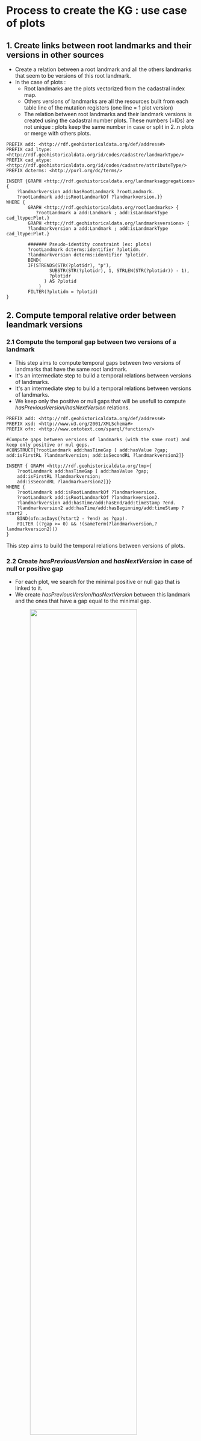# Process to create the KG : use case of plots

## 1. Create links between root landmarks and their versions in other sources
* Create a relation between a root landmark and all the others landmarks that seem to be versions of this root landmark.
* In the case of plots :
    * Root landmarks are the plots vectorized from the cadastral index map.
    * Others versions of landmarks are all the resources built from each table line of the mutation registers (one line = 1 plot version)
    * The relation between root landmarks and their landmark versions is created using the cadastral number plots. These numbers (=IDs) are not unique  : plots keep the same number in case or split in 2..n plots or merge with others plots.
```sparql
PREFIX add: <http://rdf.geohistoricaldata.org/def/address#>
PREFIX cad_ltype: <http://rdf.geohistoricaldata.org/id/codes/cadastre/landmarkType/>
PREFIX cad_atype: <http://rdf.geohistoricaldata.org/id/codes/cadastre/attributeType/>
PREFIX dcterms: <http://purl.org/dc/terms/>

INSERT {GRAPH <http://rdf.geohistoricaldata.org/landmarksaggregations>{
    ?landmarkversion add:hasRootLandmark ?rootLandmark.
    ?rootLandmark add:isRootLandmarkOf ?landmarkversion.}}
WHERE {
        GRAPH <http://rdf.geohistoricaldata.org/rootlandmarks> {
           ?rootLandmark a add:Landmark ; add:isLandmarkType cad_ltype:Plot.}
        GRAPH <http://rdf.geohistoricaldata.org/landmarksversions> {
        ?landmarkversion a add:Landmark ; add:isLandmarkType cad_ltype:Plot.}
        
        ####### Pseudo-identity constraint (ex: plots)
        ?rootLandmark dcterms:identifier ?plotidm.
        ?landmarkversion dcterms:identifier ?plotidr.
        BIND(
        IF(STRENDS(STR(?plotidr), "p"), 
                SUBSTR(STR(?plotidr), 1, STRLEN(STR(?plotidr)) - 1), 
                ?plotidr
              ) AS ?plotid
            )
        FILTER(?plotidm = ?plotid)
}
```
## 2. Compute temporal relative order between leandmark versions

### 2.1 Compute the temporal gap between two versions of a landmark
* This step aims to compute temporal gaps between two versions of landmarks that have the same root landmark.
* It's an intermediate step to build a temporal relations between versions of landmarks.
* It's an intermediate step to build a temporal relations between versions of landmarks.
* We keep only the positive or null gaps that will be usefull to compute *hasPreviousVersion/hasNextVersion* relations.
```sparql
PREFIX add: <http://rdf.geohistoricaldata.org/def/address#>
PREFIX xsd: <http://www.w3.org/2001/XMLSchema#>
PREFIX ofn: <http://www.ontotext.com/sparql/functions/>

#Compute gaps between versions of landmarks (with the same root) and keep only positive or nul geps.
#CONSTRUCT{?rootLandmark add:hasTimeGap [ add:hasValue ?gap; add:isFirstRL ?landmarkversion; add:isSecondRL ?landmarkversion2]}

INSERT { GRAPH <http://rdf.geohistoricaldata.org/tmp>{
    ?rootLandmark add:hasTimeGap [ add:hasValue ?gap; 
    add:isFirstRL ?landmarkversion; 
    add:isSecondRL ?landmarkversion2]}}
WHERE { 
    ?rootLandmark add:isRootLandmarkOf ?landmarkversion.
    ?rootLandmark add:isRootLandmarkOf ?landmarkversion2.
    ?landmarkversion add:hasTime/add:hasEnd/add:timeStamp ?end.
    ?landmarkversion2 add:hasTime/add:hasBeginning/add:timeStamp ?start2 .
	BIND(ofn:asDays(?start2 - ?end) as ?gap).
	FILTER ((?gap >= 0) && !(sameTerm(?landmarkversion,?landmarkversion2)))
}
```
This step aims to build the temporal relations between versions of plots.

### 2.2 Create *hasPreviousVersion* and *hasNextVersion* in case of null or positive gap
* For each plot, we search for the minimal positive or null gap that is linked to it.
* We create *hasPreviousVersion*/*hasNextVersion* between this landmark and the ones that have a gap equal to the minimal gap.

<img src="./img/temporal_relations_3_1.png" style="display: block;margin-left: auto;
margin-right: auto;width: 75%;">

```sparql
PREFIX add: <http://rdf.geohistoricaldata.org/def/address#>

# Create hasPreviousVersion and hasNextVersion relations when positive or nul temporal gap between versions
#CONSTRUCT {?landmarkversion add:hasNextVersion ?landmarkversion2. ?landmarkversion2 add:hasPreviousVersion ?landmarkversion.}

INSERT { GRAPH <http://rdf.geohistoricaldata.org/order>{
        ?landmarkversion add:hasNextVersion ?landmarkversion2.
        ?landmarkversion2 add:hasPreviousVersion ?landmarkversion.}}
WHERE {
    #Get landmarks that have a gap equal to minimal gap
	GRAPH <http://rdf.geohistoricaldata.org/tmp> {
        ?rootLandmark add:hasTimeGap ?gap.
    	?gap add:hasValue ?ecart.
        ?gap add:isFirstRL ?landmarkversion.
        ?gap add:isSecondRL ?landmarkversion2
    FILTER (?ecart = ?minecart && !sameTerm(?landmarkversion, ?landmarkversion2))}
    
    # Search for minimal gap of each plot
    {SELECT ?landmarkversion (MIN(?ecart2) AS ?minecart)
	WHERE {GRAPH <http://rdf.geohistoricaldata.org/tmp> {
    	?rootLandmark add:hasTimeGap ?gap2.
    	?gap2 add:hasValue ?ecart2.
        ?gap2 add:isFirstRL ?landmarkversion.
        } 
	}
	GROUP BY ?landmarkversion
    ORDER BY ?minecart}
    # End
}
```
* Then, we can delete the *http://rdf.geohistoricaldata.org/tmp* (it will not be use anymore).

### 2.3 Create *hasOverlappingVersion* and *isOverlappedByVersion* in case of negative gap
In case when landmarks versions are overlapping each others (B starts before the end of A), we create *hasOverlappingVersion* and *isOverlappedByVersion* properties.
* *hasOverlappingVersion* means that version **A** starts before **B** 
    * in the special case of two versions starting at the same time, it's the version that ends first that *hasOverlappingVersion*

#### 2.3.1 Case when A starts before B
<img src="./img/temporal_relations_3_2.png" style="display: block;margin-left: auto;
margin-right: auto;width: 75%;
}">

```sparql
PREFIX add: <http://rdf.geohistoricaldata.org/def/address#>
PREFIX xsd: <http://www.w3.org/2001/XMLSchema#>
PREFIX ofn: <http://www.ontotext.com/sparql/functions/>

# CONSTRUCT{?landmarkversion add:hasOverlappingVersion ?landmarkversion2. ?landmarkversion2 add:isOverlappedByVersion ?landmarkversion.}

INSERT{ GRAPH <http://rdf.geohistoricaldata.org/order>{
    ?landmarkversion add:hasOverlappingVersion ?landmarkversion2. 
    ?landmarkversion2 add:isOverlappedByVersion ?landmarkversion.}}
WHERE { GRAPH <http://rdf.geohistoricaldata.org/landmarksaggregations> 
    {?rootLandmark add:isRootLandmarkOf ?landmarkversion.
    ?rootLandmark add:isRootLandmarkOf ?landmarkversion2.}
    ?landmarkversion add:hasTime/add:hasEnd/add:timeStamp ?end.
    ?landmarkversion add:hasTime/add:hasBeginning/add:timeStamp ?start.
    ?landmarkversion2 add:hasTime/add:hasBeginning/add:timeStamp ?start2 .
    
    BIND(ofn:asDays(?start2 - ?end) as ?ecart).
    BIND(ofn:asDays(?start2 - ?start) as ?ecartDeb).
    FILTER ((?ecart < 0) && (?ecartDeb > 0) && !(sameTerm(?landmarkversion,?landmarkversion2)))
}
```
#### 2.3.2 Case when A and B start at the same time

<img src="./img/temporal_relations_3_3_1.png" style="display: block;margin-left: auto;
margin-right: auto;width: 75%;">

```sparql
PREFIX add: <http://rdf.geohistoricaldata.org/def/address#>
PREFIX xsd: <http://www.w3.org/2001/XMLSchema#>
PREFIX ofn: <http://www.ontotext.com/sparql/functions/>

#CONSTRUCT{?landmarkversion add:isOverlappedByVersion ?landmarkversion2. ?landmarkversion2 add:hasOverlappingVersion ?landmarkversion.}

INSERT{ GRAPH <http://rdf.geohistoricaldata.org/order>{
    ?landmarkversion add:isOverlappedByVersion ?landmarkversion2. 
    ?landmarkversion2 add:hasOverlappingVersion ?landmarkversion.}}
WHERE {
    GRAPH <http://rdf.geohistoricaldata.org/landmarksaggregations> 
    {?rootLandmark add:isRootLandmarkOf ?landmarkversion.
    ?rootLandmark add:isRootLandmarkOf ?landmarkversion2.}
    ?landmarkversion add:hasTime/add:hasEnd/add:timeStamp ?end.
    ?landmarkversion add:hasTime/add:hasBeginning/add:timeStamp ?start.
    ?landmarkversion2 add:hasTime/add:hasBeginning/add:timeStamp ?start2 .
    ?landmarkversion2 add:hasTime/add:hasEnd/add:timeStamp ?end2.
    BIND(ofn:asDays(?start2 - ?end) as ?ecart).
    BIND(ofn:asDays(?start2 - ?start) as ?ecartDeb).
    BIND(ofn:asDays(?end2 - ?end) as ?ecartFin).
    FILTER ((?ecart < 0) && (?ecartDeb = 0) && (?ecartFin < 0) && !(sameTerm(?landmarkversion,?landmarkversion2)))
}
```
<img src="./img/temporal_relations_3_3_2.png" style="display: block;margin-left: auto;
margin-right: auto;width: 75%;">

```sparql
PREFIX add: <http://rdf.geohistoricaldata.org/def/address#>
PREFIX xsd: <http://www.w3.org/2001/XMLSchema#>
PREFIX ofn: <http://www.ontotext.com/sparql/functions/>

#CONSTRUCT{?landmarkversion add:hasOverlappingVersion ?landmarkversion2. ?landmarkversion2 add:isOverlappedByVersion  ?landmarkversion.}

INSERT { GRAPH <http://rdf.geohistoricaldata.org/order>{
    ?landmarkversion add:hasOverlappingVersion ?landmarkversion2. 
    ?landmarkversion2 add:isOverlappedByVersion  ?landmarkversion.}}
WHERE {
    GRAPH <http://rdf.geohistoricaldata.org/landmarksaggregations>  
    {?rootLandmark add:isRootLandmarkOf ?landmarkversion.
    ?rootLandmark add:isRootLandmarkOf ?landmarkversion2.}
    ?landmarkversion add:hasTime/add:hasEnd/add:timeStamp ?end.
    ?landmarkversion add:hasTime/add:hasBeginning/add:timeStamp ?start.
    ?landmarkversion2 add:hasTime/add:hasBeginning/add:timeStamp ?start2 .
    ?landmarkversion2 add:hasTime/add:hasEnd/add:timeStamp ?end2.
    BIND(ofn:asDays(?start2 - ?end) as ?ecart).
    BIND(ofn:asDays(?start2 - ?start) as ?ecartDeb).
    BIND(ofn:asDays(?end2 - ?end) as ?ecartFin).
    FILTER ((?ecart < 0) && (?ecartDeb = 0) && (?ecartFin > 0) && !(sameTerm(?landmarkversion,?landmarkversion2)))
}
```
#### 2.2.3 Case when A and B are equals

<img src="./img/temporal_relations_3_4.png" style="display: block;margin-left: auto;
margin-right: auto;width: 75%;">

```sparql
PREFIX add: <http://rdf.geohistoricaldata.org/def/address#>
PREFIX xsd: <http://www.w3.org/2001/XMLSchema#>
PREFIX ofn: <http://www.ontotext.com/sparql/functions/>

#CONSTRUCT{?landmarkversion add:hasOverlappingVersion ?landmarkversion2. ?landmarkversion2 add:isOverlappedByVersion ?landmarkversion.}

INSERT { GRAPH <http://rdf.geohistoricaldata.org/order>{
    ?landmarkversion add:hasOverlappingVersion ?landmarkversion2. 
    ?landmarkversion2 add:isOverlappedByVersion  ?landmarkversion.
    ?landmarkversion2 add:hasOverlappingVersion ?landmarkversion. 
    ?landmarkversion add:isOverlappedByVersion  ?landmarkversion2.}}
WHERE {
    GRAPH <http://rdf.geohistoricaldata.org/landmarksaggregations>  
    {?rootLandmark add:isRootLandmarkOf ?landmarkversion.
    ?rootLandmark add:isRootLandmarkOf ?landmarkversion2.}
    ?landmarkversion add:hasTime/add:hasEnd/add:timeStamp ?end.
    ?landmarkversion add:hasTime/add:hasBeginning/add:timeStamp ?start.
    ?landmarkversion2 add:hasTime/add:hasBeginning/add:timeStamp ?start2 .
    ?landmarkversion2 add:hasTime/add:hasEnd/add:timeStamp ?end2.
    BIND(ofn:asDays(?start2 - ?start) as ?ecartDeb).
    BIND(ofn:asDays(?end2 - ?end) as ?ecartFin).
    FILTER ((?ecartDeb = 0) && (?ecartFin = 0) && !(sameTerm(?landmarkversion,?landmarkversion2)))
}
```
## 3 and 4. Create changes and events (#1)
### 3.1 Create changes and events relative to landmarks identity
In the mutation registers, plots ID never change even in case of split or merge of plots. These events lead to the appearance of new landmarks and the disappearance of the previous ones.

In this part, we try to detect the changes and events about Splits.

*NB : Merge will be treated later because all the necessary informations to detect them have not been created yet.*

#### 3.1.1 Create Landmark Disappearance Changes and Split Events
To detect splits events, we choose to use the page reports that are used to link the property accounts changes in the mutation registers tables. 

More than one page number in a column *Next property account* means, in most of cases, that the plot has been split between multiple taxpayers. 

* Creation of an Event of type *Split*
* Creation of a Change of type *Landmark Disappearance*

```sparql
PREFIX add: <http://rdf.geohistoricaldata.org/def/address#>
PREFIX cad_ltype: <http://rdf.geohistoricaldata.org/id/codes/cadastre/landmarkType/>
PREFIX cad_atype: <http://rdf.geohistoricaldata.org/id/codes/cadastre/attributeType/>
PREFIX cad: <http://rdf.geohistoricaldata.org/def/cadastre#>
PREFIX srctype: <http://rdf.geohistoricaldata.org/id/codes/cadastre/sourceType/>
PREFIX dcterms: <http://purl.org/dc/terms/>
PREFIX cad_etype: <http://rdf.geohistoricaldata.org/id/codes/cadastre/eventType/>
PREFIX ctype: <http://rdf.geohistoricaldata.org/id/codes/address/changeType/>
PREFIX time: <http://www.w3.org/2006/time#>

INSERT { GRAPH <http://rdf.geohistoricaldata.org/changes_events> {
    ?event a add:Event.
    ?event cad:isEventType cad_etype:Split.
    ?change a add:Change.
    ?change add:isChangeType ctype:LandmarkDisappearance.
    ?change add:dependsOn ?event.
    ?event add:hasTime [a add:TimeInstant ;
           add:timeCalendar time:Gregorian ;
    	   add:timePrecision time:Year ;
           add:timeStamp ?end
    ].
    ?change add:appliedTo ?landmarkversion.
    ?landmarkversion add:changedBy ?change.
    }
}
WHERE{
    SELECT ?landmarkversion ?end (IRI(CONCAT("http://rdf.geohistoricaldata.org/id/event/", STRUUID())) AS ?event) (IRI(CONCAT("http://rdf.geohistoricaldata.org/id/change/",STRUUID())) AS ?change) 
    WHERE {
        {?landmarkversion a add:Landmark.
        ?landmarkversion add:isLandmarkType cad_ltype:Plot. 
        ?landmarkversion add:hasTime/add:hasEnd/add:timeStamp ?end.
        ?landmarkversion add:hasAttribute ?attrMention.
        ?attrMention add:isAttributeType cad_atype:PlotMention.
        ?attrMention add:hasAttributeVersion/cad:passedTo ?portea.
        ?portea cad:isSourceType srctype:FolioNonBati.}
    }
    GROUP BY ?landmarkversion ?end
    HAVING(count(?portea) > 1)
}
```
#### 3.1.2 Create LandmarkAppearance Changes linked to Split Events using "Tiré de" = ResteSV
Now, we want to retrieve the first landmark version that follow a disappearance to create Landmark Appearance change.

* Creation of a Change of type *Landmark Appearance* linked to the previously create events.

```sparql
PREFIX add: <http://rdf.geohistoricaldata.org/def/address#>
PREFIX cad_ltype: <http://rdf.geohistoricaldata.org/id/codes/cadastre/landmarkType/>
PREFIX dcterms: <http://purl.org/dc/terms/>
PREFIX cad_atype: <http://rdf.geohistoricaldata.org/id/codes/cadastre/attributeType/>
PREFIX cad: <http://rdf.geohistoricaldata.org/def/cadastre#>
PREFIX srctype: <http://rdf.geohistoricaldata.org/id/codes/cadastre/sourceType/>
PREFIX rico: <https://www.ica.org/standards/RiC/ontology#>
PREFIX cad_spval: <http://rdf.geohistoricaldata.org/id/codes/cadastre/specialCellValue/>
PREFIX ofn: <http://www.ontotext.com/sparql/functions/>
PREFIX ctype: <http://rdf.geohistoricaldata.org/id/codes/address/changeType/>

#CONSTRUCT {?change2 a add:Change. ?change2 add:isChangeType ctype:LandmarkAppearance. ?change2 add:dependsOn ?event. ?nextLandmark add:changedBy ?change2. ?change2 add:appliedTo ?nextLandmark.}

INSERT { GRAPH <http://rdf.geohistoricaldata.org/changes_events>{
    ?change2 a add:Change. 
    ?change2 add:isChangeType ctype:LandmarkAppearance. 
    ?change2 add:dependsOn ?event. 
    ?nextLandmark add:changedBy ?change2. 
    ?change2 add:appliedTo ?nextLandmark.}
}
WHERE {
	SELECT ?nextLandmark ?event (IRI(CONCAT("http://rdf.geohistoricaldata.org/id/change/",STRUUID())) AS ?change2)
	WHERE { 
    	?landmarkversion add:hasRootLandmark ?rootLandmark.
    	?nextLandmark add:hasRootLandmark ?rootLandmark.
    	?landmarkversion (add:hasNextVersion|add:hasOverlappingVersion) ?nextLandmark.
    
		?landmarkversion a add:Landmark; add:isLandmarkType cad_ltype:Plot .
    	?landmarkversion add:hasTime/add:hasEnd/add:timeStamp ?sortie.
    	?landmarkversion add:hasAttribute ?attrMention.
        ?attrMention add:hasAttributeVersion/cad:passedTo ?j1.
        
    	?landmarkversion add:changedBy ?disChange.
    	?disChange add:isChangeType ctype:LandmarkDisappearance.
    	?disChange add:dependsOn ?event.
        
    	?nextLandmark a add:Landmark; add:isLandmarkType cad_ltype:Plot .
   	 	?nextLandmark add:hasTime/add:hasBeginning/add:timeStamp ?entree2.
    	?nextLandmark add:hasAttribute ?attrMention2.
    	?attrMention2 add:isAttributeType cad_atype:PlotMention.
        ?attrMention2 add:hasAttributeVersion/cad:isMentionnedIn/rico:isOrWasConstituentOf+ ?j1.
    	?j1 cad:isSourceType srctype:FolioNonBati.

    	?attrMention2 add:hasAttributeVersion/cad:takenFrom ?tirede2.
    	{?tirede2 cad:isSourceType srctype:FolioNonBati} UNION {FILTER(?tirede2 IN(cad_spval:CelluleVideSV,cad_spval:ResteSV))}

    	FILTER(!sameTerm(?landmarkversion, ?nextLandmark))
    	FILTER(YEAR(?sortie) = YEAR(?entree2))
	}
}
```
### 3.2 Create changes and events relative to property account changes
Now, we want to search for the events related to a plot transfert to one property account to another one without split event. 

*NB : In further steps, we will qualify in further details those changes that also might be a taxpayer change.*

#### 3.2.1 Create FolioMutation event

* Create *AttributeVersionDisappearance* Change
* Create a *FolioMutation* Event

```sparql
INSERT { GRAPH <http://rdf.geohistoricaldata.org/changes_events>{
    ?change a add:Change.
    ?change add:isChangeType ctype:AttributeVersionDisappearance.
    ?event a add:Event.
    ?event cad:isEventType cad_etype:FolioMutation.
    ?event add:hasTime[add:timePrecision time:Year; add:timeCalendar time:Gregorian; add:timeStamp ?end].
    ?att add:changedBy ?change.
    ?change add:appliedTo ?att.
    ?change add:dependsOn ?event.
    ?event add:hasChange ?change.
    }}
WHERE{
    SELECT ?plot ?att ?attV ?end (IRI(CONCAT("http://rdf.geohistoricaldata.org/id/event/", STRUUID())) AS ?event) (IRI(CONCAT("http://rdf.geohistoricaldata.org/id/change/",STRUUID())) AS ?change)
WHERE {
    ?plot add:hasTime/add:hasEnd/add:timeStamp ?end.
    ?plot add:hasAttribute ?att.
    ?att add:hasAttributeVersion ?attV.
    ?attV cad:isMentionnedIn/rico:isOrWasConstituentOf+ ?folio.
    ?folio cad:isSourceType srctype:FolioNonBati.
    ?attV cad:passedTo ?next.
    ?next cad:isSourceType srctype:FolioNonBati.
    FILTER(!sameTerm(?folio,?next))
    
        {SELECT ?plot (count(distinct ?nextFolio) AS ?nextFoliosCount)
    	WHERE {?plot a add:Landmark; add:isLandmarkType cad_ltype:Plot.
        	?plot add:hasAttribute [add:isAttributeType cad_atype:PlotMention;
                 add:hasAttributeVersion/cad:passedTo ?nextFolio].
        	?nextFolio cad:isSourceType srctype:FolioNonBati.}
    	GROUP BY ?plot 
    	HAVING(?nextFoliosCount = 1)
		}
	}
}
```
### 3.2.2 Create AttributeVersionAppearance change linked to a FolioMutation event
* Create an *AttributeVersionAppearance* Change connected to an already created *FolioMutation* Event.

```sparql
PREFIX add: <http://rdf.geohistoricaldata.org/def/address#>
PREFIX ctype: <http://rdf.geohistoricaldata.org/id/codes/address/changeType/>
PREFIX cad_ltype: <http://rdf.geohistoricaldata.org/id/codes/cadastre/landmarkType/>
PREFIX cad: <http://rdf.geohistoricaldata.org/def/cadastre#>
PREFIX rico: <https://www.ica.org/standards/RiC/ontology#>
PREFIX srctype: <http://rdf.geohistoricaldata.org/id/codes/cadastre/sourceType/>
PREFIX dcterms: <http://purl.org/dc/terms/>
PREFIX cad_atype: <http://rdf.geohistoricaldata.org/id/codes/cadastre/attributeType/>
PREFIX cad_etype: <http://rdf.geohistoricaldata.org/id/codes/cadastre/eventType/>

INSERT { GRAPH <http://rdf.geohistoricaldata.org/changes_events>{
	?change2 a add:Change.
    ?change2 add:isChangeType ctype:AttributeVersionAppearance.
    ?change2 add:dependsOn ?event.
    ?event add:hasChange ?change.
    ?attNext add:changedBy ?change2.
    ?change2 add:appliedTo ?attNext.
}}
WHERE {SELECT DISTINCT ?nextPlot ?attNext ?event (IRI(CONCAT("http://rdf.geohistoricaldata.org/id/change/",STRUUID())) AS ?change2)
	WHERE { 
    {SELECT DISTINCT ?plot ?portea ?folio1 ?end ?change ?event
	WHERE {?plot a add:Landmark; add:isLandmarkType cad_ltype:Plot.
           ?plot add:hasAttribute ?att.
           ?att add:hasAttributeVersion/cad:isMentionnedIn/rico:isOrWasConstituentOf+ ?folio1.
           ?att add:hasAttributeVersion/cad:passedTo ?portea.
           ?att add:isAttributeType cad_atype:PlotMention.
    	   ?att add:changedBy ?change.
    	   ?change add:isChangeType ctype:AttributeVersionDisappearance.
           ?change add:dependsOn ?event.
           ?event cad:isEventType cad_etype:FolioMutation.
           ?folio1 cad:isSourceType srctype:FolioNonBati.
           ?plot add:hasTime/add:hasEnd/add:timeStamp ?end.
        	BIND(YEAR(?end) AS ?endY)}}
    
    {SELECT DISTINCT ?nextPlot ?attNext ?folio ?classementid ?classement ?tirede
     WHERE{
        ?nextPlot a add:Landmark; add:isLandmarkType cad_ltype:Plot.
    	?nextPlot add:hasAttribute ?attNext.
        ?attNext add:isAttributeType cad_atype:PlotMention.
        ?attNext add:hasAttributeVersion[cad:takenFrom ?tirede;
    		cad:isMentionnedIn/rico:isOrWasConstituentOf+ ?folio;
    		cad:isMentionnedIn/rico:isOrWasConstituentOf ?cf;
            cad:isMentionnedIn ?classement].
    	?classement dcterms:identifier ?classementid.
    
        FILTER NOT EXISTS {?nextPlot add:changedBy ?change3.
            ?change3 add:isChangeType ctype:AttributeVersionAppearance.}     
            }
    	}
    
    ?plot add:hasRootLandmark ?root.
    ?nextPlot add:hasRootLandmark ?root.
    
    FILTER(sameTerm(?portea,?folio))
    FILTER(!sameTerm(?plot,?nextPlot))
    FILTER(sameTerm(?folio1,?tirede))
}}
```

## 4. Aggregate landmarks versions that have the same identity

### 4.1 [Additionnal step for cadastre] Precise relative order of landmarks versions using documents
Using the temporal relations and the events and changes we have created, we precise the relations between landmarks versions using *Previous/Next property account* attributes. 

#### 4.1.1 Add *hasPreviousVersionInSRCOrder* and *hasNextVersionInSRCOrder* using FolioMutation events
* Create links between landmark versions that are before and after an event of type *FolioMutation*.

```sparql
PREFIX add: <http://rdf.geohistoricaldata.org/def/address#>
PREFIX cad_ltype: <http://rdf.geohistoricaldata.org/id/codes/cadastre/landmarkType/>
PREFIX ctype: <http://rdf.geohistoricaldata.org/id/codes/address/changeType/>
PREFIX cad_atype: <http://rdf.geohistoricaldata.org/id/codes/cadastre/attributeType/>
PREFIX cad_etype: <http://rdf.geohistoricaldata.org/id/codes/cadastre/eventType/>
PREFIX cad: <http://rdf.geohistoricaldata.org/def/cadastre#>

INSERT {GRAPH <http://rdf.geohistoricaldata.org/order>{
    ?plot1 add:hasNextVersionInSRCOrder ?plot2.
    ?plot2 add:hasPreviousVersionInSRCOrder ?plot1.
    }}
WHERE { 
	?plot1 a add:Landmark; add:isLandmarkType cad_ltype:Plot.
    ?plot1 add:hasAttribute[add:isAttributeType cad_atype:PlotMention;add:changedBy ?change1].
    ?change1 add:isChangeType ctype:AttributeVersionDisappearance.
    
    ?plot2 a add:Landmark; add:isLandmarkType cad_ltype:Plot.
    ?plot2 add:hasAttribute[add:isAttributeType cad_atype:PlotMention;add:changedBy ?change2].
    ?change2 add:isChangeType ctype:AttributeVersionAppearance.
    
    ?change1 add:dependsOn ?event.
    ?change2 add:dependsOn ?event.
    ?event cad:isEventType cad_etype:FolioMutation
} 
```

#### 4.1.2 Order landmark versions with the same rootLandmark in the same Property Account
##### 4.1.2.1 Landmark versions with a temporal relation *hasNextVersion*
* Create *hasPreviousVersionInSRCOrder / hasNextVersionInSRCOrder* : 
    * A *hasNextVersion* B
    * A in the same property account than B
    * In the original table, row of B should be after row of A
```sparql
PREFIX cad: <http://rdf.geohistoricaldata.org/def/cadastre#>
PREFIX rico: <https://www.ica.org/standards/RiC/ontology#>
PREFIX srctype: <http://rdf.geohistoricaldata.org/id/codes/cadastre/sourceType/>
PREFIX add: <http://rdf.geohistoricaldata.org/def/address#>
PREFIX cad_ltype: <http://rdf.geohistoricaldata.org/id/codes/cadastre/landmarkType/>
PREFIX dcterms: <http://purl.org/dc/terms/>
PREFIX ctype: <http://rdf.geohistoricaldata.org/id/codes/address/changeType/>

INSERT { GRAPH <http://rdf.geohistoricaldata.org/order>{ 
    ?landmarkversion add:hasNextVersionInSRCOrder ?landmarkversion2. 
    ?landmarkversion2 add:hasPreviousVersionInSRCOrder ?landmarkversion}}
WHERE {
    SELECT ?landmarkversion ?landmarkversion2
    WHERE { 
        #Same root Landmark
        ?landmarkversion add:hasRootLandmark ?rootLandmark.
        ?landmarkversion2 add:hasRootLandmark ?rootLandmark.
        
        ?landmarkversion a add:Landmark; add:isLandmarkType cad_ltype:Plot.
        ?landmarkversion add:hasAttribute [add:hasAttributeVersion/cad:isMentionnedIn ?classement].
        ?classement dcterms:identifier ?rowid.
        
        ?landmarkversion2 a add:Landmark; add:isLandmarkType cad_ltype:Plot.
        ?landmarkversion2 add:hasAttribute [add:hasAttributeVersion/cad:isMentionnedIn ?classement2].
        ?classement2 dcterms:identifier ?rowid2.
        
        ?classement rico:isOrWasConstituentOf ?cf.
        ?classement2 rico:isOrWasConstituentOf ?cf.
        
        ?landmarkversion add:hasNextVersion ?landmarkversion2.
        
        FILTER NOT EXISTS {
            ?landmarkversion2 add:changedBy ?change .
            ?change add:isChangeType ctype:LandmarkAppearance .
        }
    BIND((?rowid2 - ?rowid) AS ?rowDistance)
    FILTER(!sameTerm(?landmarkversion,?landmarkversion2) && ?rowDistance > 0)
}
}
```
##### 4.1.2.2 Landmark versions with a temporal relation *hasOverlappingVersion*
* Create *hasOverlappingVersionInSRCOrder / isOverlappedByVersionInSRCOrder* : 
    * A *hasOverlappingVersion* B
    * A in the same property account than B
    * In the original table, row of B should be after row of A
```sparql
PREFIX cad: <http://rdf.geohistoricaldata.org/def/cadastre#>
PREFIX rico: <https://www.ica.org/standards/RiC/ontology#>
PREFIX srctype: <http://rdf.geohistoricaldata.org/id/codes/cadastre/sourceType/>
PREFIX add: <http://rdf.geohistoricaldata.org/def/address#>
PREFIX cad_ltype: <http://rdf.geohistoricaldata.org/id/codes/cadastre/landmarkType/>
PREFIX dcterms: <http://purl.org/dc/terms/>
PREFIX ctype: <http://rdf.geohistoricaldata.org/id/codes/address/changeType/>

INSERT {GRAPH <http://rdf.geohistoricaldata.org/order>{?landmarkversion add:hasOverlappingVersionInSRCOrder ?landmarkversion2. ?landmarkversion2 add:isOverlappedByVersionInSRCOrder ?landmarkversion.}}
WHERE {
	SELECT ?landmarkversion ?landmarkversion2 
    WHERE { 
    ?landmarkversion add:hasRootLandmark ?rootLandmark.
    ?landmarkversion2 add:hasRootLandmark ?rootLandmark.
    
	?landmarkversion a add:Landmark; add:isLandmarkType cad_ltype:Plot.
    ?landmarkversion add:hasAttribute [add:hasAttributeVersion/cad:isMentionnedIn ?classement].
    ?classement dcterms:identifier ?rowid.
    
    ?landmarkversion2 a add:Landmark; add:isLandmarkType cad_ltype:Plot.
    ?landmarkversion2 add:hasAttribute [add:hasAttributeVersion/cad:isMentionnedIn ?classement2].
    ?classement2 dcterms:identifier ?rowid2.
    
    #In the same CF
    ?classement rico:isOrWasConstituentOf ?cf.
    ?classement2 rico:isOrWasConstituentOf ?cf.
    
    ?landmarkversion add:hasOverlappingVersion ?landmarkversion2.
    ?landmarkversion2 add:isOverlappedByVersion ?landmarkversion.
    
    FILTER NOT EXISTS {
    	?landmarkversion2 add:changedBy ?change .
    	?change add:isChangeType ctype:LandmarkAppearance .
    }
    BIND((?rowid2 - ?rowid) AS ?rowDistance)
    FILTER(!sameTerm(?landmarkversion,?landmarkversion2) && ?rowDistance > 0)
}}
```

## 4.2. Create aggregation landmarks with landmarks versions that share the same identity
* We create links between landmarks versions that seems be the same object.

*NB1 : Merge events have not been treated for the moment*

### 4.2.1 Links between landmark versions of plots created after the cadastre creation
First, we create the links between landmark version of plots created after the creation of the first matrice.
```sparql
PREFIX add: <http://rdf.geohistoricaldata.org/def/address#>
PREFIX cad_ltype: <http://rdf.geohistoricaldata.org/id/codes/cadastre/landmarkType/>
PREFIX ctype: <http://rdf.geohistoricaldata.org/id/codes/address/changeType/>

PREFIX add: <http://rdf.geohistoricaldata.org/def/address#>
PREFIX cad_ltype: <http://rdf.geohistoricaldata.org/id/codes/cadastre/landmarkType/>
PREFIX ctype: <http://rdf.geohistoricaldata.org/id/codes/address/changeType/>

INSERT { GRAPH <http://rdf.geohistoricaldata.org/tmp/siblings>{
    ?plot add:isSiblingOf ?landmarkversion.
    ?landmarkversion add:isSiblingOf ?plot.}
} WHERE { 
	?plot a add:Landmark; add:isLandmarkType cad_ltype:Plot.
    ?plot add:changedBy ?change.
    ?change add:isChangeType ctype:LandmarkAppearance.
    
    ?landmarkversion a add:Landmark; add:isLandmarkType cad_ltype:Plot.
    FILTER NOT EXISTS {
    	?landmarkversion add:changedBy ?change2 .
    	?change2 add:isChangeType ctype:LandmarkAppearance .
    }
    ?plot (add:hasNextVersionInSRCOrder|add:hasOverlappingVersionInSRCOrder)+ ?landmarkversion.
} 
```
### 4.2.2 Links between landmark versions that seems to share the same identity
```sparql
PREFIX add: <http://rdf.geohistoricaldata.org/def/address#>
PREFIX cad_ltype: <http://rdf.geohistoricaldata.org/id/codes/cadastre/landmarkType/>
PREFIX ctype: <http://rdf.geohistoricaldata.org/id/codes/address/changeType/>
PREFIX cad: <http://rdf.geohistoricaldata.org/def/cadastre#>
PREFIX rico: <https://www.ica.org/standards/RiC/ontology#>
PREFIX source: <http://rdf.geohistoricaldata.org/id/source/>

INSERT { GRAPH <http://rdf.geohistoricaldata.org/tmp/siblings>{
       ?plot add:isSiblingOf ?landmarkversion.
       ?landmarkversion add:isSiblingOf ?plot.}}
WHERE { 
    ?plot add:hasRootLandmark ?rootLandmark.
    ?landmarkversion add:hasRootLandmark ?rootLandmark.
	?plot a add:Landmark; add:isLandmarkType cad_ltype:Plot.
    ?landmarkversion a add:Landmark; add:isLandmarkType cad_ltype:Plot.
    ?plot (add:hasNextVersionInSRCOrder|add:hasOverlappingVersionInSRCOrder)+ ?landmarkversion.
    ?plot add:hasAttribute[add:hasAttributeVersion/cad:isMentionnedIn/rico:isOrWasConstituentOf+/rico:isOrWasIncludedIn ?matrice].
    ?landmarkversion add:hasAttribute[add:hasAttributeVersion/cad:isMentionnedIn/rico:isOrWasConstituentOf+/rico:isOrWasIncludedIn ?matrice].
    FILTER NOT EXISTS {
		?plot (add:hasPreviousVersionInSRCOrder|add:isOverlappedByVersionInSRCOrder)+ ?other.
    	?plot add:changedBy ?change2 .
    	?change2 add:isChangeType ctype:LandmarkAppearance.
        ?landmarkversion add:changedBy ?change3.
        ?change3 add:isChangeType ctype:LandmarkAppearance.
    }
    FILTER(sameTerm(?matrice,source:94_Gentilly_MAT_B_NB_1813)||sameTerm(?matrice,source:94_Gentilly_MAT_NB_1848))
    FILTER(!sameTerm(?plot,?landmarkversion))
}
```

```sparql
PREFIX add: <http://rdf.geohistoricaldata.org/def/address#>
PREFIX cad_ltype: <http://rdf.geohistoricaldata.org/id/codes/cadastre/landmarkType/>
PREFIX ctype: <http://rdf.geohistoricaldata.org/id/codes/address/changeType/>
PREFIX cad: <http://rdf.geohistoricaldata.org/def/cadastre#>
PREFIX rico: <https://www.ica.org/standards/RiC/ontology#>
PREFIX cad_spval: <http://rdf.geohistoricaldata.org/id/codes/cadastre/specialCellValue/>

INSERT { GRAPH <http://rdf.geohistoricaldata.org/tmp/siblings>{
    ?plot add:isSiblingOf ?landmarkversion.
    ?landmarkversion add:isSiblingOf ?plot.}
} WHERE { 
	?plot a add:Landmark; add:isLandmarkType cad_ltype:Plot.
    ?plot add:hasAttribute[add:hasAttributeVersion/cad:isMentionnedIn/rico:isOrWasConstituentOf ?cf].
    ?plot add:hasAttribute[add:hasAttributeVersion/cad:takenFrom cad_spval:CelluleVideSV].
    ?plot add:hasTime/add:hasBeginning/add:timeStamp ?start1.
    ?landmarkversion a add:Landmark; add:isLandmarkType cad_ltype:Plot.
    ?landmarkversion add:hasAttribute[add:hasAttributeVersion/cad:isMentionnedIn/rico:isOrWasConstituentOf ?cf].
    ?landmarkversion add:hasTime/add:hasBeginning/add:timeStamp ?start2.
    FILTER NOT EXISTS {
        ?plot add:changedBy ?change.
        ?change add:isChangeType ctype:LandmarkAppearance.
    	?landmarkversion add:changedBy ?change2 .
    	?change2 add:isChangeType ctype:LandmarkAppearance .
    }
    ?plot add:isOverlappedByVersion ?landmarkversion.
    FILTER(YEAR(?start1) = YEAR(?start2))
} 
```
### 4.2.3 Delete ambiguous sibling relations
* Delete sibling relations when one landmark version have two plot IDs (meaning that it result from a merge of two other plots or parts of thoose plots)

```sparql
DELETE {
    ?s add:isSiblingOf ?t.
    ?t add:isSiblingOf ?s
}
WHERE {
    ?s add:isSiblingOf ?t
    {SELECT ?s 
    WHERE { 
        ?s a add:Landmark; add:isLandmarkType cad_ltype:Plot.
        ?s dcterms:identifier ?ids.}
        GROUP BY ?s
    HAVING (count(?ids) > 1)}

    {SELECT ?t
    WHERE { 
        ?t a add:Landmark; add:isLandmarkType cad_ltype:Plot.
        ?t dcterms:identifier ?idt.}
        GROUP BY ?t
    HAVING (count(?idt) = 1)}
}
```

### 4.3 Links between property accounts and landmarks versions that are discribed in several mutation registers

#### 4.3.1 Create links between property accounts from several mutation registers when they have the same taxpayer
* Create link if taxpayers have a similarity link
* *NB : We could had more constraints in future tests.*
```sparql
PREFIX cad: <http://rdf.geohistoricaldata.org/def/cadastre#>
PREFIX add: <http://rdf.geohistoricaldata.org/def/address#>
PREFIX ctype: <http://rdf.geohistoricaldata.org/id/codes/address/changeType/>
PREFIX rico: <https://www.ica.org/standards/RiC/ontology#>
PREFIX source: <http://rdf.geohistoricaldata.org/id/source/>
PREFIX srctype: <http://rdf.geohistoricaldata.org/id/codes/cadastre/sourceType/>

# CONSTRUCT {?cf skos:exactMatch ?cf2.?cf2 skos:exactMatch ?cf}

INSERT{GRAPH <http://rdf.geohistoricaldata.org/cfmatching>{
    ?cf skos:exactMatch ?cf2.
    ?cf2 skos:exactMatch ?cf.}}
WHERE { 
	?taxpayer a cad:Taxpayer.
    ?taxpayer cad:taxpayerLabel ?label.
    ?taxpayer cad:isTaxpayerOf ?attrV.
    ?attrV add:isAttributeVersionOf/add:isAttributeOf ?mutation.
    ?mutation rico:isOrWasConstituentOf ?cf.
    ?mutation rico:isOrWasConstituentOf+/rico:isOrWasIncludedIn ?matrice.
    FILTER(?matrice = source:94_Gentilly_MAT_B_NB_1813)
    
    ?taxpayer2 a cad:Taxpayer.
    ?taxpayer2 cad:taxpayerLabel ?label2.
    ?taxpayer2 cad:isTaxpayerOf ?attrV2.
    ?attrV2 add:isAttributeVersionOf/add:isAttributeOf ?mutation2.
    ?mutation2 rico:isOrWasConstituentOf ?cf2.
    ?mutation2 rico:isOrWasConstituentOf+/rico:isOrWasIncludedIn ?matrice2.
    FILTER(?matrice2 = source:94_Gentilly_MAT_NB_1836)
    
    ?taxpayer skos:exactMatch ?taxpayer2
}
```
#### 4.3.2 Create links between landmarks versions from several mutation registers
```sparql
PREFIX add: <http://rdf.geohistoricaldata.org/def/address#>
PREFIX cad_ltype: <http://rdf.geohistoricaldata.org/id/codes/cadastre/landmarkType/>
PREFIX cad: <http://rdf.geohistoricaldata.org/def/cadastre#>
PREFIX cad_spval: <http://rdf.geohistoricaldata.org/id/codes/cadastre/specialCellValue/>
PREFIX rico: <https://www.ica.org/standards/RiC/ontology#>
PREFIX source: <http://rdf.geohistoricaldata.org/id/source/>
PREFIX srctype: <http://rdf.geohistoricaldata.org/id/codes/cadastre/sourceType/>
PREFIX dcterms: <http://purl.org/dc/terms/>
PREFIX ctype: <http://rdf.geohistoricaldata.org/id/codes/address/changeType/>

INSERT {GRAPH <http://rdf.geohistoricaldata.org/tmp/siblings>{
    ?plot add:isSiblingOf ?plot2.
    ?plot2 add:isSiblingOf ?plot.}}
WHERE { 
	?plot a add:Landmark; add:isLandmarkType cad_ltype:Plot.
    ?plot add:hasAttribute/add:hasAttributeVersion ?attr.
    ?attr cad:passedTo cad_spval:CelluleVideSV.
    ?attr cad:isMentionnedIn/rico:isOrWasConstituentOf+/rico:isOrWasIncludedIn ?matrice.
    ?attr cad:isMentionnedIn/rico:isOrWasConstituentOf+ ?cf.
    ?cf cad:isSourceType srctype:CompteFoncier.
    ?cf rico:hasOrHadConstituent/add:hasAttribute/add:hasAttributeVersion/cad:hasTaxpayer ?taxpayer.
    ?taxpayer cad:isTaxpayerOf/add:isOutdatedBy [add:isChangeType ctype:AttributeVersionDisappearance].
    FILTER(sameTerm(?matrice,source:94_Gentilly_MAT_B_NB_1813))
    
    ?plot2 a add:Landmark; add:isLandmarkType cad_ltype:Plot.
    ?plot2 add:hasAttribute/add:hasAttributeVersion ?attr2.
    ?attr2 cad:takenFrom cad_spval:CelluleVideSV.
    ?attr2 cad:isMentionnedIn/rico:isOrWasConstituentOf+/rico:isOrWasIncludedIn ?matrice2.
    ?attr2 cad:isMentionnedIn/rico:isOrWasConstituentOf+ ?cf2.
    ?cf2 cad:isSourceType srctype:CompteFoncier.
    ?cf2 rico:hasOrHadConstituent/add:hasAttribute/add:hasAttributeVersion/cad:hasTaxpayer ?taxpayer2.
    ?taxpayer2 cad:isTaxpayerOf/add:isMadeEffectiveBy [add:isChangeType ctype:AttributeVersionAppearance].
    
    FILTER(sameTerm(?matrice2,source:94_Gentilly_MAT_NB_1836))
    ?taxpayer skos:exactMatch ?taxpayer2.
    ?plot add:hasNextVersion ?plot2.
}
```

### 5.4 Create an aggregate landmark for each group of sibling landmarks versions
#### 5.4.1 Create a unique label between landmarks that are siblings
* Landmarks with the same label will be traces of the same landmark aggregation.
* One landmark aggregation have at least one trace.

```sparql
PREFIX add: <http://rdf.geohistoricaldata.org/def/address#>
PREFIX owl: <http://www.w3.org/2002/07/owl#>
PREFIX cad_ltype: <http://rdf.geohistoricaldata.org/id/codes/cadastre/landmarkType/>
PREFIX skos: <http://www.w3.org/2004/02/skos/core#>
PREFIX jsfn: <http://www.ontotext.com/js#>

# This query identifies groups of sibling landmarks
INSERT { GRAPH <http://rdf.geohistoricaldata.org/tmp/aggregatedlabel> {
    ?landmark add:hasAggregateLabel ?all
    }}
WHERE {
    BIND(jsfn:sortList(CONCAT(?l,' ',?siblings),'asc',' ') AS ?all)
    {SELECT (STR(GROUP_CONCAT(?sibling)) AS ?siblings) (STR(?landmark) AS ?l) ?landmark
    WHERE {
            ?landmark add:isSiblingOf ?sibling .
            ?landmark a add:Landmark; add:isLandmarkType cad_ltype:Plot.
            ?sibling a add:Landmark; add:isLandmarkType cad_ltype:Plot.
    }
    GROUP BY ?landmark
    ORDER BY ?sibling}
}
```
#### 5.4.2 Create a new landmark using siblings that have the same label (and are in the same aggregation)
```sparql
PREFIX add: <http://rdf.geohistoricaldata.org/def/address#>

INSERT {GRAPH <http://rdf.geohistoricaldata.org/landmarksaggregations> 
    {?aggLandmark a add:Landmark . 
    ?aggLandmark add:isLandmarkType cad_ltype:Plot.
    ?aggLandmark add:hasTrace ?landmark .
    ?aggLandmark dcterms:identifier ?id.
    ?landmark add:isTraceOf ?aggLandmark}} 
WHERE {    
    {        
    SELECT DISTINCT ?siblingLabel 
        WHERE {
            ?landmark add:hasAggregateLabel ?siblingLabel .}
    }

    BIND(URI(CONCAT('http://rdf.geohistoricaldata.org/id/landmark/AGG_', STRUUID())) AS ?aggLandmark)   
    ?landmark add:hasAggregateLabel ?siblingLabel .
    ?landmark dcterms:identifier ?id.}
```
### 5.4.3 Create landmarks for landmarks versions that have no siblings
* One landmark versions = one landmark (aggregation of one landmark version)
```sparql
PREFIX add: <http://rdf.geohistoricaldata.org/def/address#>
PREFIX cad_ltype: <http://rdf.geohistoricaldata.org/id/codes/cadastre/landmarkType/>

INSERT {GRAPH <http://rdf.geohistoricaldata.org/landmarksaggregations> 
    {?aggLandmark a add:Landmark . 
    ?aggLandmark add:isLandmarkType cad_ltype:Plot.
    ?aggLandmark dcterms:identifier ?id.
    ?aggLandmark add:hasTrace ?landmark .
    ?landmark add:isTraceOf ?aggLandmark .
}} 
WHERE {    
    {        
    SELECT DISTINCT ?landmark
    WHERE {
        GRAPH <http://rdf.geohistoricaldata.org/landmarksversions>{
            ?landmark a add:Landmark; add:isLandmarkType cad_ltype:Plot.}
        FILTER NOT EXISTS{?landmark add:isSiblingOf ?other.}}
    }    
    BIND(URI(CONCAT('http://rdf.geohistoricaldata.org/id/landmark/AGG_', STRUUID())) AS ?aggLandmark)
    ?landmark dcterms:identifier ?id.}
```
### 5.5 Link landmarks versions aggregation with their root landmark
* Create the link
```sparql
PREFIX add: <http://rdf.geohistoricaldata.org/def/address#>

INSERT { GRAPH <http://rdf.geohistoricaldata.org/landmarksaggregations> {
    ?aggLandmark add:hasRootLandmark ?root.
    ?root add:isRootLandmarkOf ?aggLandmark.
    ?aggLandmark add:hasTrace ?root.
    ?root add:isTraceOf ?aggLandmark.
    }}
WHERE {
    SELECT distinct ?aggLandmark ?root WHERE {
        ?aggLandmark a add:Landmark; add:isLandmarkType cad_ltype:Plot .  
        ?aggLandmark add:hasTrace ?otherLandmark .  
        ?otherLandmark add:hasRootLandmark ?root . 
    }
    GROUP BY ?aggLandmark ?root}
```
* Create landmark relation with cadastral section
```sparql
PREFIX lrtype: <http://rdf.geohistoricaldata.org/id/codes/address/landmarkRelationType/>
PREFIX add: <http://rdf.geohistoricaldata.org/def/address#>
PREFIX cad_ltype: <http://rdf.geohistoricaldata.org/id/codes/cadastre/landmarkType/>

INSERT {GRAPH <http://rdf.geohistoricaldata.org/landmarksaggregations>{
    ?lrAGG a add:LandmarkRelation.
    ?lrAGG add:isLandmarkRelationType lrtype:Within.
    ?lrAGG add:locatum ?plotAGG.
    ?lrAGG add:relatum ?relatum
    }}
WHERE {SELECT ?plot ?plotAGG ?relatum (UUID() AS ?lrAGG)
	WHERE {
    graph <http://rdf.geohistoricaldata.org/rootlandmarks> {
        ?plot a add:Landmark; add:isLandmarkType cad_ltype:Plot.
		?lr add:locatum ?plot.
        ?lr add:relatum ?relatum.}
    graph <http://rdf.geohistoricaldata.org/landmarksaggregations> {
        ?plotAGG a add:Landmark; add:isLandmarkType cad_ltype:Plot.	}
	?plot add:isRootLandmarkOf ?plotAGG
    }}
```
## 6. Inference of attributes and attributes versions of landmarks (aggregations)
### 6.1 Initialised the attributes of the aggregations using the list of attributes of the landmarks versions
```sparql
PREFIX add: <http://rdf.geohistoricaldata.org/def/address#>

INSERT {GRAPH <http://rdf.geohistoricaldata.org/landmarksaggregations>{ 
    ?aggLandmark add:hasAttribute [a add:Attribute ; add:isAttributeType ?attrType ].  
}} WHERE {{ 
    SELECT DISTINCT ?aggLandmark ?attrType 
    WHERE { GRAPH <http://rdf.geohistoricaldata.org/landmarksaggregations>{ 
        ?aggLandmark a add:Landmark; add:isLandmarkType cad_ltype:Plot.}
        ?aggLandmark add:hasTrace ?landmark .
        ?landmark add:hasAttribute ?attr .
        ?attr add:isAttributeType ?attrType .}}
}
```

### 6.2 Create aggregate attribute versions for PlotNature Attribute for each landmark aggregation
* In this step, we want to build aggregated attributes versions that are equals for each landmark aggregation.

#### 6.3.1 Match PlotNature attribute versions that should be aggregated
1. Compare attribute versions that are linked to trace of each same aggregated landmarks
```sparql
PREFIX add: <http://rdf.geohistoricaldata.org/def/address#>
PREFIX cad_ltype: <http://rdf.geohistoricaldata.org/id/codes/cadastre/landmarkType/>
PREFIX cad_atype: <http://rdf.geohistoricaldata.org/id/codes/cadastre/attributeType/>
PREFIX cad: <http://rdf.geohistoricaldata.org/def/cadastre#>
PREFIX skos: <http://www.w3.org/2004/02/skos/core#>

INSERT {GRAPH <http://rdf.geohistoricaldata.org/tmp/natureattributeversions> {
    ?natV1 ?property ?natV2.
    ?natV2 ?property ?natV1.
    }}
WHERE {
    ?plotAGG add:hasTrace ?plot1.
    ?plotAGG add:hasTrace ?plot2.

    ?plot1 add:hasAttribute ?nat1.
    ?nat1 add:isAttributeType cad_atype:PlotNature.
    ?nat1 add:hasAttributeVersion ?natV1.
    ?natV1 cad:hasPlotNature ?natV1value.

    ?plot2 add:hasAttribute ?nat2.
    ?nat2 add:isAttributeType cad_atype:PlotNature.
    ?nat2 add:hasAttributeVersion ?natV2.
    ?natV2 cad:hasPlotNature ?natV2value.

    # Comparison of the nature attributes
    BIND(IF((?natV2value = ?natV1value), add:sameVersionValueAs, add:differentVersionValueAs) AS ?property)
}
```
2. Match PlotNature attribute versions of landmark versions that :
    * have *hasNextVersion / hasOverlappingVersion / isOverlappedByVersion* temporal relation;
    * have the same nature (*cad:hasPlotNature*);
    * are part of the same landmark version aggregation.
```sparql
PREFIX add: <http://rdf.geohistoricaldata.org/def/address#>
PREFIX cad_ltype: <http://rdf.geohistoricaldata.org/id/codes/cadastre/landmarkType/>
PREFIX cad_atype: <http://rdf.geohistoricaldata.org/id/codes/cadastre/attributeType/>
PREFIX cad: <http://rdf.geohistoricaldata.org/def/cadastre#>
PREFIX skos: <http://www.w3.org/2004/02/skos/core#>

INSERT {GRAPH <http://rdf.geohistoricaldata.org/tmp/natureattributeversions> {
    ?natV1 add:toBeMergedWith ?natV1.
    ?natV1 add:toBeMergedWith ?natV2.
    ?natV2 add:toBeMergedWith ?natV1.
    ?natV2 add:toBeMergedWith ?natV2.
    }}
WHERE {
    ?plot1 (add:hasNextVersion|add:hasOverlappingVersion|add:isOverlappedByVersion) ?plot2.
    ?plotAGG add:hasTrace ?plot1.
    ?plotAGG add:hasTrace ?plot2.

    ?plot1 add:hasAttribute ?nat1.
    ?nat1 add:isAttributeType cad_atype:PlotNature.
    ?nat1 add:hasAttributeVersion ?natV1.
    ?natV1 cad:hasPlotNature ?natV1value.

    ?plot2 add:hasAttribute ?nat2.
    ?nat2 add:isAttributeType cad_atype:PlotNature.
    ?nat2 add:hasAttributeVersion ?natV2.
    ?natV2 cad:hasPlotNature ?natV2value.

    # Comparison of the nature attributes
    ?natV1 add:sameVersionValueAs ?natV2
}
```
3. Match PlotNature attribute version with itself when the landmark version that have no *hasNextVersion / hasOverlappingVersion / isOverlappedByVersion* temporal relation with any other landmark version.
```sparql
INSERT {GRAPH <http://rdf.geohistoricaldata.org/tmp/natureattributeversions> {
        ?natV1 add:toBeMergedWith ?natV1.}}
WHERE {
    ?plotAGG add:hasTrace ?plot1.
    ?plot1 add:hasAttribute ?nat1.
    ?nat1 add:isAttributeType cad_atype:PlotNature.
    ?nat1 add:hasAttributeVersion ?natV1.
}
```
#### 6.3.2 Create the aggregated attributes versions of Nature attribute
```sparql
PREFIX add: <http://rdf.geohistoricaldata.org/def/address#>
PREFIX cad: <http://rdf.geohistoricaldata.org/def/cadastre#>
PREFIX cad_atype: <http://rdf.geohistoricaldata.org/id/codes/cadastre/attributeType/>

INSERT { GRAPH <http://rdf.geohistoricaldata.org/natureattributeversions>{ 
    ?natureAGG add:hasAttributeVersion [ a add:AttributeVersion;
                                         add:hasMergedValue ?mergedValue].
    }}
WHERE {SELECT DISTINCT ?plotAGG ?natureAGG (GROUP_CONCAT(?natV2) AS ?mergedValue)
	WHERE {
        ?natV1 a add:AttributeVersion; 
               add:toBeMergedWith+ ?natV2;
               add:isAttributeVersionOf [add:isAttributeOf ?plot1].
        ?natV2 add:isAttributeVersionOf [add:isAttributeOf ?plot2].

        ?plotAGG add:hasTrace ?plot1.
        ?plotAGG add:hasTrace ?plot2.
        ?plotAGG add:hasAttribute ?natureAGG.
        ?natureAGG add:isAttributeType cad_atype:PlotNature.
    	}
    	GROUP BY ?plotAGG ?natV1 ?natureAGG 
    	ORDER BY ?plotAGG ?mergedValue}
```
#### 6.3.3 Cast add:hasMergedValue elements as URIs
```sparql
PREFIX add: <http://rdf.geohistoricaldata.org/def/address#>
PREFIX spif: <http://spinrdf.org/spif#>

INSERT {GRAPH <http://rdf.geohistoricaldata.org/natureattributeversions>{
    ?attrVAGG add:hasTrace ?attrV.
    ?attrV add:isTraceOf ?attrVAGG.
    }}
WHERE {
    SELECT ?attrVAGG ?attrV
    WHERE {
         ?attrV a add:AttributeVersion; add:isAttributeVersionOf[add:isAttributeType cad_atype:PlotNature].
         FILTER(STR(?attrV) = ?strbn)
        {
        SELECT ?attrVAGG ?strbn
        WHERE { 
            ?attrVAGG add:hasMergedValue ?concatstrbn .
            ?strbn spif:split(?concatstrbn " ").
        }}
    }
}
```
#### 6.3.4 Create events and changes of each PlotNature attribute version
```sparql
PREFIX add: <http://rdf.geohistoricaldata.org/def/address#>
PREFIX time: <http://www.w3.org/2006/time#>
PREFIX ctype: <http://rdf.geohistoricaldata.org/id/codes/address/changeType/>
PREFIX cad: <http://rdf.geohistoricaldata.org/def/cadastre#>
PREFIX cad_etype: <http://rdf.geohistoricaldata.org/id/codes/cadastre/eventType/>


INSERT { GRAPH <http://rdf.geohistoricaldata.org/natureattributeversions> {
    ?event1 a add:Event.
    ?event1 cad:isEventType cad_etype:PlotNatureEvent.
    ?event2 a add:Event.
    ?event2 cad:isEventType cad_etype:PlotNatureEvent.
    ?change1 a add:Change.
    ?change1 add:isChangeType ctype:AttributeVersionAppearance.
    ?change2 a add:Change.
	?change2 add:isChangeType ctype:AttributeVersionDisappearance.
    ?event1 add:hasTime[add:timeStamp ?minBeginning; add:timeCalendar time:Gregorian; add:timePrecision time:Year].
    ?event2 add:hasTime[add:timeStamp ?maxEnd; add:timeCalendar time:Gregorian; add:timePrecision time:Year].
    ?change1 add:dependsOn ?event1.
    ?change2 add:dependsOn ?event2.
    ?change1 add:appliedTo ?attrVAGG.
    ?change2 add:appliedTo ?attrVAGG.
    ?attrVAGG add:changedBy ?change1.
    ?attrVAGG add:changedBy ?change2.
}}
WHERE {{
     SELECT ?plotAGG ?attrVAGG (MIN(?beginning) AS ?minBeginning) (MAX(?end) AS ?maxEnd) (IRI(CONCAT("http://rdf.geohistoricaldata.org/id/event/",STRUUID())) AS ?event1) (IRI(CONCAT("http://rdf.geohistoricaldata.org/id/event/",STRUUID())) AS ?event2) (IRI(CONCAT("http://rdf.geohistoricaldata.org/id/change/",STRUUID())) AS ?change1) (IRI(CONCAT("http://rdf.geohistoricaldata.org/id/change/",STRUUID())) AS ?change2)
	WHERE { 
            GRAPH <http://rdf.geohistoricaldata.org/landmarksaggregations>{
            ?plotAGG a add:Landmark; add:isLandmarkType cad_ltype:Plot.
         }
        ?attrVAGG add:isAttributeVersionOf/add:isAttributeOf ?plotAGG.
    	?attrVAGG add:hasTrace ?attrV.
    	?attrV add:isAttributeVersionOf ?attr.
    	?attr add:isAttributeOf ?plot.
        ?attr add:isAttributeType cad_atype:PlotNature.
    	?plot add:hasTime/add:hasBeginning/add:timeStamp ?beginning.
    	?plot add:hasTime/add:hasEnd/add:timeStamp ?end.
		}
    GROUP BY ?attrVAGG ?plotAGG}
}
```
#### 6.3.5 Add cad:hasPlotNature to aggregated attributeversion
```sparql
PREFIX add: <http://rdf.geohistoricaldata.org/def/address#>
PREFIX cad: <http://rdf.geohistoricaldata.org/def/cadastre#>

INSERT { GRAPH <http://rdf.geohistoricaldata.org/natureattributeversions> {
    ?attrVAGG cad:hasPlotNature ?natureValue.
    }}
WHERE {{
	SELECT DISTINCT ?attrVAGG ?natureValue 
	WHERE { 
		?attrVAGG a add:AttributeVersion.
    	?attrVAGG add:hasTrace ?attrV.
    	?attrV cad:hasPlotNature ?natureValue.
	}}
}
```
### 6.4. Addresses
#### 6.4.1 Match PlotAddress attribute versions that have the same value
1. Compare attribute versions that are linked to trace of each same aggregated landmarks
```sparql
PREFIX add: <http://rdf.geohistoricaldata.org/def/address#>
PREFIX cad_ltype: <http://rdf.geohistoricaldata.org/id/codes/cadastre/landmarkType/>
PREFIX cad_atype: <http://rdf.geohistoricaldata.org/id/codes/cadastre/attributeType/>
PREFIX cad: <http://rdf.geohistoricaldata.org/def/cadastre#>
PREFIX skos: <http://www.w3.org/2004/02/skos/core#>

INSERT {GRAPH <http://rdf.geohistoricaldata.org/tmp/natureattributeversions> {
    ?addV1 ?property ?addV2.
    ?addV2 ?property ?addV1.
    }}
WHERE {
    ?plotAGG add:hasTrace ?plot1.
    ?plotAGG add:hasTrace ?plot2.

    ?plot1 add:hasAttribute ?add1.
    ?add1 add:isAttributeType cad_atype:PlotAddress.
    ?add1 add:hasAttributeVersion ?addV1.
    ?addV1 cad:hasPlotNature ?addV1value.

    ?plot2 add:hasAttribute ?add2.
    ?add2 add:isAttributeType cad_atype:PlotAddress.
    ?add2 add:hasAttributeVersion ?addV2.
    ?addV2 cad:hasPlotNature ?addV2value.

    # Comparison of the nature attributes
    BIND(IF((?addV2value = ?addV1value), add:sameVersionValueAs, add:differentVersionValueAs) AS ?property)
}
```
2. Match PlotAddress attribute versions of landmark versions that :
    * have *hasNextVersion / hasOverlappingVersion / isOverlappedByVersion* temporal relation;
    * have the same nature (*sameVersionValue*);
```sparql
PREFIX cad_atype: <http://rdf.geohistoricaldata.org/id/codes/cadastre/attributeType/>
PREFIX cad: <http://rdf.geohistoricaldata.org/def/cadastre#>
PREFIX add: <http://rdf.geohistoricaldata.org/def/address#>

INSERT {GRAPH <http://rdf.geohistoricaldata.org/tmp/addressattributeversions> {
    ?addV1 add:toBeMergedWith ?addV1.
    ?addV1 add:toBeMergedWith ?addV2.
    ?addV2 add:toBeMergedWith ?addV1.
    ?addV2 add:toBeMergedWith ?addV2.
    }}
WHERE {
    ?plot1 (add:hasNextVersion|add:hasOverlappingVersion|add:isOverlappedByVersion) ?plot2.
    ?plotAGG add:hasTrace ?plot1.
    ?plotAGG add:hasTrace ?plot2.

    ?plot1 add:hasAttribute ?add1.
    ?add1 add:isAttributeType cad_atype:PlotAddress.
    ?add1 add:hasAttributeVersion ?addV1.
    ?addV1 cad:hasPlotAddress/add:relatum ?addV1value.

    ?plot2 add:hasAttribute ?add2.
    ?add2 add:isAttributeType cad_atype:PlotAddress.
    ?add2 add:hasAttributeVersion ?addV2.
    ?addV2 cad:hasPlotAddress/add:relatum ?addV2value.

    # Comparison of the address attributes
    ?addV2value add:sameVersionValue ?addV1value
}
```
3. Match PlotAddress attribute version with itself when the landmark version that have no *hasNextVersion / hasOverlappingVersion / isOverlappedByVersion* temporal relation with any other landmark version.
```sparql
PREFIX cad_atype: <http://rdf.geohistoricaldata.org/id/codes/cadastre/attributeType/>
PREFIX cad: <http://rdf.geohistoricaldata.org/def/cadastre#>
PREFIX add: <http://rdf.geohistoricaldata.org/def/address#>

INSERT {GRAPH <http://rdf.geohistoricaldata.org/tmp/addressattributeversions> {
    ?addV1 add:toBeMergedWith ?addV1.
    }}
WHERE {
    ?plotAGG add:hasTrace ?plot1.
    ?plot1 add:hasAttribute ?add1.
    ?add1 add:isAttributeType cad_atype:PlotAddress.
    ?add1 add:hasAttributeVersion ?addV1.
}
```
#### 6.4.2 Create the aggregated versions of PlotAddress attribute
```sparql
PREFIX add: <http://rdf.geohistoricaldata.org/def/address#>
PREFIX cad: <http://rdf.geohistoricaldata.org/def/cadastre#>
PREFIX cad_atype: <http://rdf.geohistoricaldata.org/id/codes/cadastre/attributeType/>

INSERT { GRAPH <http://rdf.geohistoricaldata.org/addressattributeversions>{ 
    ?addAGG add:hasAttributeVersion [ a add:AttributeVersion;
                                         add:hasMergedValue ?mergedValue].
    }}
WHERE {SELECT DISTINCT ?plotAGG ?addAGG (GROUP_CONCAT(?addV2) AS ?mergedValue)
	WHERE {
        ?addV1 a add:AttributeVersion; 
               add:toBeMergedWith+ ?addV2;
               add:isAttributeVersionOf [add:isAttributeOf ?plot1].
        ?addV2 add:isAttributeVersionOf [add:isAttributeOf ?plot2].

        ?plotAGG add:hasTrace ?plot1.
        ?plotAGG add:hasTrace ?plot2.
        ?plotAGG add:hasAttribute ?addAGG.
        ?addAGG add:isAttributeType cad_atype:PlotAddress.
    	}
    	GROUP BY ?plotAGG ?addV1 ?addAGG 
    	ORDER BY ?plotAGG ?mergedValue}
```
#### 6.4.3 Cast add:hasMergedValue elements as URIs
```sparql
PREFIX add: <http://rdf.geohistoricaldata.org/def/address#>
PREFIX spif: <http://spinrdf.org/spif#>

INSERT {GRAPH <http://rdf.geohistoricaldata.org/addressattributeversions>{
    ?attrVAGG add:hasTrace ?attrV.
    ?attrV add:isTraceOf ?attrVAGG.
    }}
WHERE {
    SELECT ?attrVAGG ?attrV
    WHERE {
        ?attrV a add:AttributeVersion; add:isAttributeVersionOf[add:isAttributeType cad_atype:PlotAddress].
         FILTER(STR(?attrV) = ?strbn)
        {
        SELECT ?attrVAGG ?strbn
        WHERE { 
            ?attrVAGG add:hasMergedValue ?concatstrbn .
            ?strbn spif:split(?concatstrbn " ").
        }}
    }
}

```
#### 6.4.4 Create events and changes of each PlotAddress attribute version
```sparql
PREFIX add: <http://rdf.geohistoricaldata.org/def/address#>
PREFIX time: <http://www.w3.org/2006/time#>
PREFIX ctype: <http://rdf.geohistoricaldata.org/id/codes/address/changeType/>
PREFIX cad: <http://rdf.geohistoricaldata.org/def/cadastre#>
PREFIX cad_etype: <http://rdf.geohistoricaldata.org/id/codes/cadastre/eventType/>


INSERT { GRAPH <http://rdf.geohistoricaldata.org/addressattributeversions> {
    ?event1 a add:Event.
    ?event1 cad:isEventType cad_etype:PlotAddressEvent.
    ?event2 a add:Event.
    ?event2 cad:isEventType cad_etype:PlotAddressEvent.
    ?change1 a add:Change.
    ?change1 add:isChangeType ctype:AttributeVersionAppearance.
    ?change2 a add:Change.
	?change2 add:isChangeType ctype:AttributeVersionDisappearance.
    ?event1 add:hasTime[add:timeStamp ?minBeginning; add:timeCalendar time:Gregorian; add:timePrecision time:Year].
    ?event2 add:hasTime[add:timeStamp ?maxEnd; add:timeCalendar time:Gregorian; add:timePrecision time:Year].
    ?change1 add:dependsOn ?event1.
    ?change2 add:dependsOn ?event2.
    ?change1 add:appliedTo ?attrVAGG.
    ?change2 add:appliedTo ?attrVAGG.
    ?attrVAGG add:changedBy ?change1.
    ?attrVAGG add:changedBy ?change2.
}}
WHERE {{
     SELECT ?plotAGG ?attrVAGG (MIN(?beginning) AS ?minBeginning) (MAX(?end) AS ?maxEnd) (IRI(CONCAT("http://rdf.geohistoricaldata.org/id/event/",STRUUID())) AS ?event1) (IRI(CONCAT("http://rdf.geohistoricaldata.org/id/event/",STRUUID())) AS ?event2) (IRI(CONCAT("http://rdf.geohistoricaldata.org/id/change/",STRUUID())) AS ?change1) (IRI(CONCAT("http://rdf.geohistoricaldata.org/id/change/",STRUUID())) AS ?change2)
	WHERE { 
        ?attrVAGG add:isAttributeVersionOf/add:isAttributeOf ?plotAGG.
    	?attrVAGG add:hasTrace ?attrV.
    	?attrV add:isAttributeVersionOf ?attr.
        ?attr add:isAttributeType cad_atype:PlotAddress.
    	?attr add:isAttributeOf ?plot.
    	?plot add:hasTime/add:hasBeginning/add:timeStamp ?beginning.
    	?plot add:hasTime/add:hasEnd/add:timeStamp ?end.
		}
    GROUP BY ?attrVAGG ?plotAGG}
}
```
#### 6.4.5 Add cad:hasPlotAddress to aggregated attributeversion
```sparql
PREFIX add: <http://rdf.geohistoricaldata.org/def/address#>
PREFIX cad: <http://rdf.geohistoricaldata.org/def/cadastre#>

INSERT { GRAPH <http://rdf.geohistoricaldata.org/addressattributeversions> {
    ?attrVAGG cad:hasPlotAddress ?addValue.
    }}
WHERE {{
	SELECT DISTINCT ?attrVAGG ?addValue 
	WHERE { 
		?attrVAGG a add:AttributeVersion.
    	?attrVAGG add:hasTrace ?attrV.
    	?attrV cad:hasPlotAddress ?addValue.
	}}
}
```

### 6.5. Taxpayers
#### 6.5.1 Match PlotTaxpayer attribute versions that have the same value
```sparql
PREFIX cad_atype: <http://rdf.geohistoricaldata.org/id/codes/cadastre/attributeType/>
PREFIX cad: <http://rdf.geohistoricaldata.org/def/cadastre#>
PREFIX add: <http://rdf.geohistoricaldata.org/def/address#>

INSERT {GRAPH <http://rdf.geohistoricaldata.org/tmp/taxpayerattributeversions> {
    ?taxV1 add:toBeMergedWith ?taxV1.
    ?taxV1 add:toBeMergedWith ?taxV2.
    ?taxV2 add:toBeMergedWith ?taxV1.
    ?taxV2 add:toBeMergedWith ?taxV2.
    }}
WHERE {
    ?plot1 (add:hasNextVersion|add:hasOverlappingVersion|add:isOverlappedByVersion) ?plot2.
    ?plotAGG add:hasTrace ?plot1.
    ?plotAGG add:hasTrace ?plot2.

    ?plot1 add:hasAttribute ?tax1.
    ?tax1 add:isAttributeType cad_atype:PlotTaxpayer.
    ?tax1 add:hasAttributeVersion ?taxV1.
    ?taxV1 cad:hasTaxpayer ?taxV1value.

    ?plot2 add:hasAttribute ?tax2.
    ?tax2 add:isAttributeType cad_atype:PlotTaxpayer.
    ?tax2 add:hasAttributeVersion ?taxV2.
    ?taxV2 cad:hasTaxpayer ?taxV2value.

    # Comparison of the nature attributes
    BIND(IF((?taxV2value = ?taxV1value), true, false) AS ?areEqual)
    FILTER(?areEqual = True)
}
```
```sparql
PREFIX cad_atype: <http://rdf.geohistoricaldata.org/id/codes/cadastre/attributeType/>
PREFIX cad: <http://rdf.geohistoricaldata.org/def/cadastre#>
PREFIX add: <http://rdf.geohistoricaldata.org/def/address#>

INSERT {GRAPH <http://rdf.geohistoricaldata.org/tmp/taxpayerattributeversions> {
    ?taxV1 add:toBeMergedWith ?taxV1.
    }}
WHERE {
    ?plotAGG add:hasTrace ?plot1.
    ?plot1 add:hasAttribute ?tax1.
    ?tax1 add:isAttributeType cad_atype:PlotTaxpayer.
    ?tax1 add:hasAttributeVersion ?taxV1.
}
```
#### 6.5.2 Create the aggregated versions of PlotTaxpayer attribute
```sparql
PREFIX add: <http://rdf.geohistoricaldata.org/def/address#>
PREFIX cad: <http://rdf.geohistoricaldata.org/def/cadastre#>
PREFIX cad_atype: <http://rdf.geohistoricaldata.org/id/codes/cadastre/attributeType/>

INSERT { GRAPH <http://rdf.geohistoricaldata.org/taxpayerattributeversions>{ 
    ?taxAGG add:hasAttributeVersion [ a add:AttributeVersion;
                                         add:hasMergedValue ?mergedValue].
    }}
WHERE {SELECT DISTINCT ?plotAGG ?taxAGG (GROUP_CONCAT(?taxV2) AS ?mergedValue)
	WHERE {
        ?taxV1 a add:AttributeVersion; 
               add:toBeMergedWith+ ?taxV2;
               add:isAttributeVersionOf [add:isAttributeOf ?plot1].
        ?taxV2 add:isAttributeVersionOf [add:isAttributeOf ?plot2].

        ?plotAGG add:hasTrace ?plot1.
        ?plotAGG add:hasTrace ?plot2.
        ?plotAGG add:hasAttribute ?taxAGG.
        ?taxAGG add:isAttributeType cad_atype:PlotTaxpayer.
    	}
    	GROUP BY ?plotAGG ?taxV1 ?taxAGG 
    	ORDER BY ?plotAGG ?mergedValue}
```
#### 6.4.3 Cast add:hasMergedValue elements as URIs
```sparql
PREFIX add: <http://rdf.geohistoricaldata.org/def/address#>
PREFIX spif: <http://spinrdf.org/spif#>

INSERT {GRAPH <http://rdf.geohistoricaldata.org/taxpayerattributeversions>{
    ?attrVAGG add:hasTrace ?attrV.
    ?attrV add:isTraceOf ?attrVAGG.
    }}
WHERE {
    SELECT ?attrVAGG ?attrV
    WHERE {
        ?attrV a add:AttributeVersion; add:isAttributeVersionOf[add:isAttributeType cad_atype:PlotTaxpayer].
         FILTER(STR(?attrV) = ?strbn)
        {
        SELECT ?attrVAGG ?strbn
        WHERE { 
            ?attrVAGG add:hasMergedValue ?concatstrbn .
            ?strbn spif:split(?concatstrbn " ").
        }}
    }
}
```
#### 6.5.4 Create events and changes of each PlotTaxpayer attribute version
```sparql
PREFIX add: <http://rdf.geohistoricaldata.org/def/address#>
PREFIX cad: <http://rdf.geohistoricaldata.org/def/cadastre#>
PREFIX cad_etype: <http://rdf.geohistoricaldata.org/id/codes/cadastre/eventType/>
PREFIX ctype: <http://rdf.geohistoricaldata.org/id/codes/address/changeType/>
PREFIX time: <http://www.w3.org/2006/time#>
PREFIX cad_atype: <http://rdf.geohistoricaldata.org/id/codes/cadastre/attributeType/>

INSERT { GRAPH <http://rdf.geohistoricaldata.org/taxpayerattributeversions> {
    ?event1 a add:Event.
    ?event1 cad:isEventType cad_etype:PlotTaxpayerEvent.
    ?event2 a add:Event.
    ?event2 cad:isEventType cad_etype:PlotTaxpayerEvent.
    ?change1 a add:Change.
    ?change1 add:isChangeType ctype:AttributeVersionAppearance.
    ?change2 a add:Change.
	?change2 add:isChangeType ctype:AttributeVersionDisappearance.
    ?event1 add:hasTime[add:timeStamp ?minBeginning; add:timeCalendar time:Gregorian; add:timePrecision time:Year].
    ?event2 add:hasTime[add:timeStamp ?maxEnd; add:timeCalendar time:Gregorian; add:timePrecision time:Year].
    ?change1 add:dependsOn ?event1.
    ?change2 add:dependsOn ?event2.
    ?change1 add:appliedTo ?attrVAGG.
    ?change2 add:appliedTo ?attrVAGG.
    ?attrVAGG add:changedBy ?change1.
    ?attrVAGG add:changedBy ?change2.
}}
WHERE {{
     SELECT ?plotAGG ?attrVAGG (MIN(?beginning) AS ?minBeginning) (MAX(?end) AS ?maxEnd) (IRI(CONCAT("http://rdf.geohistoricaldata.org/id/event/",STRUUID())) AS ?event1) (IRI(CONCAT("http://rdf.geohistoricaldata.org/id/event/",STRUUID())) AS ?event2) (IRI(CONCAT("http://rdf.geohistoricaldata.org/id/change/",STRUUID())) AS ?change1) (IRI(CONCAT("http://rdf.geohistoricaldata.org/id/change/",STRUUID())) AS ?change2)
	WHERE { 
        ?attrVAGG add:isAttributeVersionOf/add:isAttributeOf ?plotAGG.
    	?attrVAGG add:hasTrace ?attrV.
    	?attrV add:isAttributeVersionOf ?attr.
        ?attr add:isAttributeType cad_atype:PlotTaxpayer.
    	?attr add:isAttributeOf ?plot.
        ?attr add:changedBy ?change1.
        ?change1 add:dependsOn ?event1.
        ?change1 add:isChangeType ctype:AttributeVersionAppearance.
    	?event1 add:hasTime/add:timeStamp ?beginning.
        ?attr add:changedBy ?change2.
        ?change2 add:isChangeType ctype:AttributeVersionDisappearance.
        ?change2 add:dependsOn ?event2.
    	?event2 add:hasTime/add:timeStamp ?end.
		}
    GROUP BY ?attrVAGG ?plotAGG}
}
```
#### 6.5.5 Add *cad:hasTaxpayer* to aggregated attributeversion
```sparql
PREFIX add: <http://rdf.geohistoricaldata.org/def/address#>
PREFIX cad: <http://rdf.geohistoricaldata.org/def/cadastre#>

INSERT { GRAPH <http://rdf.geohistoricaldata.org/taxpayerattributeversions> {
    ?attrVAGG cad:hasTaxpayer ?addValue.
    }}
WHERE {{
	SELECT DISTINCT ?attrVAGG ?addValue 
	WHERE { 
		?attrVAGG a add:AttributeVersion; add:isAttributeVersionOf[add:isAttributeType cad_atype:PlotTaxpayer].
    	?attrVAGG add:hasTrace ?attrV.
    	?attrV cad:hasTaxpayer ?addValue.
	}}
}
```
### 6.6. *cad:PlotMention*
#### 6.6.1 Create *add:toBeMergedWith* links between same attribute version *PlotMention* attribute
* Should create the same number of links that of landmarks versions.
```sparql
INSERT {GRAPH <http://rdf.geohistoricaldata.org/tmp/mentionattributeversions> {   
    ?mentionV1 add:toBeMergedWith ?mentionV1.
}}
WHERE {
    ?plotAGG add:hasTrace ?plot1.
    ?plot1 add:hasAttribute ?mention1.
    ?mention1 add:isAttributeType cad_atype:PlotMention.
    ?mention1 add:hasAttributeVersion ?mentionV1.
    ?mentionV1 cad:isMentionnedIn ?mentionV1value.
}
```
#### 6.6.2 Create the aggregated versions of PlotMention attribute
```sparql
PREFIX add: <http://rdf.geohistoricaldata.org/def/address#>
PREFIX cad: <http://rdf.geohistoricaldata.org/def/cadastre#>
PREFIX cad_atype: <http://rdf.geohistoricaldata.org/id/codes/cadastre/attributeType/>

INSERT { GRAPH <http://rdf.geohistoricaldata.org/mentionattributeversions>{ 
    ?mentionAGG add:hasAttributeVersion [ a add:AttributeVersion;
                                         add:hasMergedValue ?mergedValue].
    }}
WHERE {SELECT DISTINCT ?plotAGG ?mentionAGG (GROUP_CONCAT(?mentionV2) AS ?mergedValue)
	WHERE {
        ?mentionV1 a add:AttributeVersion; 
               add:toBeMergedWith+ ?mentionV2;
               add:isAttributeVersionOf [add:isAttributeOf ?plot1].
        ?mentionV2 add:isAttributeVersionOf [add:isAttributeOf ?plot2].

        ?plotAGG add:hasTrace ?plot1.
        ?plotAGG add:hasTrace ?plot2.
        ?plotAGG add:hasAttribute ?mentionAGG.
        ?mentionAGG add:isAttributeType cad_atype:PlotMention.
    	}
    	GROUP BY ?plotAGG ?mentionV1 ?mentionAGG 
    	ORDER BY ?plotAGG ?mergedValue}
```
#### 6.6.3 Cast add:hasMergedValue elements as URIs
```sparql
PREFIX add: <http://rdf.geohistoricaldata.org/def/address#>
PREFIX spif: <http://spinrdf.org/spif#>

INSERT {GRAPH <http://rdf.geohistoricaldata.org/mentionattributeversions>{
    ?attrVAGG add:hasTrace ?attrV.
    ?attrV add:isTraceOf ?attrVAGG.
    }}
WHERE {
    SELECT ?attrVAGG ?attrV
    WHERE {
        ?attrV a add:AttributeVersion; add:isAttributeVersionOf[add:isAttributeType cad_atype:PlotMention].
         FILTER(STR(?attrV) = ?strbn)
        {
        SELECT ?attrVAGG ?strbn
        WHERE { 
            ?attrVAGG add:hasMergedValue ?concatstrbn .
            ?strbn spif:split(?concatstrbn " ").
        }}
    }
}
```
#### 6.6.4 Create events and changes of each *PlotMention* attribute version
```sparql
PREFIX add: <http://rdf.geohistoricaldata.org/def/address#>
PREFIX cad: <http://rdf.geohistoricaldata.org/def/cadastre#>
PREFIX cad_etype: <http://rdf.geohistoricaldata.org/id/codes/cadastre/eventType/>
PREFIX ctype: <http://rdf.geohistoricaldata.org/id/codes/address/changeType/>
PREFIX time: <http://www.w3.org/2006/time#>
PREFIX cad_atype: <http://rdf.geohistoricaldata.org/id/codes/cadastre/attributeType/>
INSERT { GRAPH <http://rdf.geohistoricaldata.org/mentionattributeversions> {
    ?event1 a add:Event.
    ?event1 cad:isEventType cad_etype:PlotMentionEvent.
    ?event2 a add:Event.
    ?event2 cad:isEventType cad_etype:PlotMentionEvent.
    ?change1 a add:Change.
    ?change1 add:isChangeType ctype:AttributeVersionAppearance.
    ?change2 a add:Change.
	?change2 add:isChangeType ctype:AttributeVersionDisappearance.
    ?event1 add:hasTime[add:timeStamp ?minBeginning; add:timeCalendar time:Gregorian; add:timePrecision time:Year].
    ?event2 add:hasTime[add:timeStamp ?maxEnd; add:timeCalendar time:Gregorian; add:timePrecision time:Year].
    ?change1 add:dependsOn ?event1.
    ?change2 add:dependsOn ?event2.
    ?change1 add:appliedTo ?attrVAGG.
    ?change2 add:appliedTo ?attrVAGG.
    ?attrVAGG add:changedBy ?change1.
    ?attrVAGG add:changedBy ?change2.
}}
WHERE {{
     SELECT ?plotAGG ?attrVAGG (MIN(?beginning) AS ?minBeginning) (MAX(?end) AS ?maxEnd) (IRI(CONCAT("http://rdf.geohistoricaldata.org/id/event/",STRUUID())) AS ?event1) (IRI(CONCAT("http://rdf.geohistoricaldata.org/id/event/",STRUUID())) AS ?event2) (IRI(CONCAT("http://rdf.geohistoricaldata.org/id/change/",STRUUID())) AS ?change1) (IRI(CONCAT("http://rdf.geohistoricaldata.org/id/change/",STRUUID())) AS ?change2)
	WHERE { 
        ?attrVAGG add:isAttributeVersionOf/add:isAttributeOf ?plotAGG.
    	?attrVAGG add:hasTrace ?attrV.
    	?attrV add:isAttributeVersionOf ?attr.
        ?attr add:isAttributeType cad_atype:PlotMention.
    	?attr add:isAttributeOf ?plot.
    	?plot add:hasTime/add:hasBeginning/add:timeStamp ?beginning.
    	?plot add:hasTime/add:hasEnd/add:timeStamp ?end.
		}
    GROUP BY ?attrVAGG ?plotAGG}
}
```
#### 6.5.5 Add *cad:isMentionnedIn*, *cad:takenFrom*, *cad:passedTo* to aggregated *PlotMention* attribute version
```sparql
PREFIX cad: <http://rdf.geohistoricaldata.org/def/cadastre#>
PREFIX add: <http://rdf.geohistoricaldata.org/def/address#>
PREFIX cad_atype: <http://rdf.geohistoricaldata.org/id/codes/cadastre/attributeType/>

INSERT { GRAPH <http://rdf.geohistoricaldata.org/mentionattributeversions> {
    ?attrVAGG cad:isMentionnedIn ?mention.
    ?attrVAGG cad:takenFrom ?tirede.
    ?attrVAGG cad:passedTo ?portea.
}}
WHERE {{
	SELECT DISTINCT ?attrVAGG ?mention ?tirede ?portea
	WHERE { 
		?attrVAGG a add:AttributeVersion; add:isAttributeVersionOf[add:isAttributeType cad_atype:PlotMention].
    	?attrVAGG add:hasTrace ?attrV.
    	?attrV cad:isMentionnedIn ?mention.
        ?attrV cad:takenFrom ?tirede.
        ?attrV cad:passedTo ?portea.
	}}
}
```
## 7. Clean knowledge graph
### 7.1 Delete tmp named graphs related to attributes versions
* We can delete all the *http://rdf.geohistoricaldata.org/tmp/XXXXX* named graphs :
    * *http://rdf.geohistoricaldata.org/tmp/natureattributeversions*
    * *http://rdf.geohistoricaldata.org/tmp/addressattributeversions*
    * *http://rdf.geohistoricaldata.org/tmp/taxpayerattributeversions*
    * *etc.*

### 7.2 Clean tmp properties related to landmarks
* To be shure
```sparql
PREFIX add: <http://rdf.geohistoricaldata.org/def/address#>
DELETE {
    ?obj add:hasAggregateLabel ?obj2
    }
WHERE {
    ?obj add:hasAggregateLabel ?obj2
}
```
* Execute the following request : 
```sparql
PREFIX add: <http://rdf.geohistoricaldata.org/def/address#>
DELETE {
    ?obj add:hasMergedValue ?obj2
    }
WHERE {
    ?obj add:hasMergedValue ?obj2
}
```